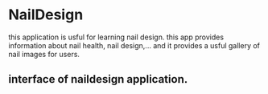 # NailDesign

this application is usful for learning nail design. this app provides information about nail health, nail design,... and it provides a usful gallery of nail images for users.


## interface of naildesign application.
